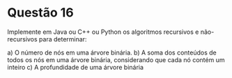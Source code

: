 # Questão 16

Implemente em Java ou C++ ou Python os algoritmos recursivos e 
não-recursivos para determinar: 

a) O número de nós em uma árvore binária. 
b) A soma dos conteúdos de todos os nós em uma árvore binária, 
considerando que cada nó contém um inteiro 
c) A profundidade de uma árvore binária
